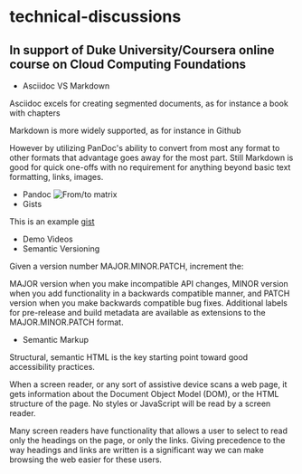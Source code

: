 # technical-discussions


## In support of Duke University/Coursera online course on Cloud Computing Foundations

- Asciidoc VS Markdown

Asciidoc excels for creating segmented documents, as for instance a book with chapters

Markdown is more widely supported, as for instance in Github

However by utilizing PanDoc's ability to convert from most any format to other formats that advantage goes away for the most part. Still Markdown is good for quick one-offs with no requirement for anything beyond basic text formatting, links, images.

- Pandoc
 ![From/to matrix](https://user-images.githubusercontent.com/1434423/153799099-6e2aa48f-2d5e-408b-884e-dd0ddd2ea0b2.png)
- Gists

This is an example [gist](https://gist.github.com/orcpac7/6815d1fe914fb7401f202597a5670e4e)

- Demo Videos
- Semantic Versioning

Given a version number MAJOR.MINOR.PATCH, increment the:

MAJOR version when you make incompatible API changes,
MINOR version when you add functionality in a backwards compatible manner, and
PATCH version when you make backwards compatible bug fixes.
Additional labels for pre-release and build metadata are available as extensions to the MAJOR.MINOR.PATCH format.

- Semantic Markup

Structural, semantic HTML is the key starting point toward good accessibility practices.

When a screen reader, or any sort of assistive device scans a web page, it gets information about the Document Object Model (DOM), or the HTML structure of the page. No styles or JavaScript will be read by a screen reader.

Many screen readers have functionality that allows a user to select to read only the headings on the page, or only the links. Giving precedence to the way headings and links are written is a significant way we can make browsing the web easier for these users.
